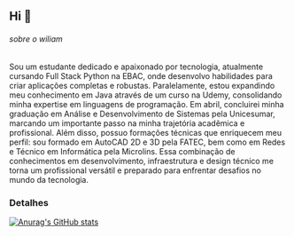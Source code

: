 ## Hi 👋

###### sobre o wiliam

Sou um estudante dedicado e apaixonado por tecnologia, atualmente cursando Full Stack Python na EBAC, onde desenvolvo habilidades para criar aplicações completas e robustas. Paralelamente, estou expandindo meu conhecimento em Java através de um curso na Udemy, consolidando minha expertise em linguagens de programação.
Em abril, concluirei minha graduação em Análise e Desenvolvimento de Sistemas pela Unicesumar, marcando um importante passo na minha trajetória acadêmica e profissional.
Além disso, possuo formações técnicas que enriquecem meu perfil: sou formado em AutoCAD 2D e 3D pela FATEC, bem como em Redes e Técnico em Informática pela Microlins. Essa combinação de conhecimentos em desenvolvimento, infraestrutura e design técnico me torna um profissional versátil e preparado para enfrentar desafios no mundo da tecnologia.

### Detalhes

[![Anurag's GitHub stats](https://github-readme-stats.vercel.app/api?username=wiliamDesigner&show_icons=true&theme=dark)](https://github.com/wiliamDesigner/-readme-stats)



